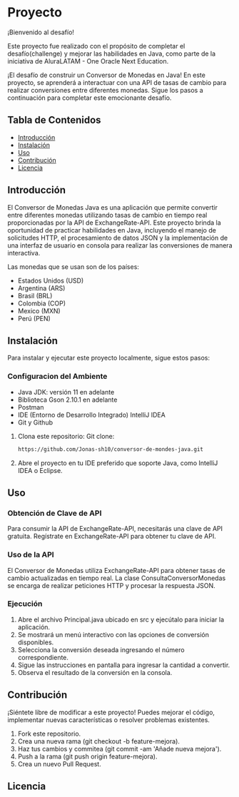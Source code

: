 # Proyecto
¡Bienvenido al desafío!

Este proyecto fue realizado con el propósito de completar el desafío(challenge) y mejorar las habilidades en Java, como parte de la iniciativa de AluraLATAM - One Oracle Next Education.

¡El desafío de construir un Conversor de Monedas en Java! En este proyecto, se aprenderá a interactuar con una API de tasas de cambio para realizar conversiones entre diferentes monedas. Sigue los pasos a continuación para completar este emocionante desafío.

## Tabla de Contenidos
- [Introducción](#introducción)
- [Instalación](#instalación)
- [Uso](#uso)
- [Contribución](#contribución)
- [Licencia](#licencia)

## Introducción
El Conversor de Monedas Java es una aplicación que permite convertir entre diferentes monedas utilizando tasas de cambio en tiempo real proporcionadas por la API de ExchangeRate-API. Este proyecto brinda la oportunidad de practicar habilidades en Java, incluyendo el manejo de solicitudes HTTP, el procesamiento de datos JSON y la implementación de una interfaz de usuario en consola para realizar las conversiones de manera interactiva.

Las monedas que se usan son de los países:
   - Estados Unidos (USD)
   - Argentina (ARS)
   - Brasil (BRL)
   - Colombia (COP)
   - Mexico (MXN)
   - Perú (PEN)

## Instalación
Para instalar y ejecutar este proyecto localmente, sigue estos pasos:

### Configuracion del Ambiente
   - Java JDK: versión 11 en adelante
   - Biblioteca Gson 2.10.1 en adelante
   - Postman
   - IDE (Entorno de Desarrollo Integrado) IntelliJ IDEA
   - Git y Github

1. Clona este repositorio:
   Git clone:
   ```bash
   https://github.com/Jonas-sh10/conversor-de-mondes-java.git

2. Abre el proyecto en tu IDE preferido que soporte Java, como IntelliJ IDEA o Eclipse.

## Uso

### Obtención de Clave de API
   Para consumir la API de ExchangeRate-API, necesitarás una clave de API gratuita. Regístrate en ExchangeRate-API para obtener tu clave de API.

### Uso de la API
El Conversor de Monedas utiliza ExchangeRate-API para obtener tasas de cambio actualizadas en tiempo real. La clase ConsultaConversorMonedas se encarga de realizar peticiones HTTP y procesar la respuesta JSON.

### Ejecución
   1. Abre el archivo Principal.java ubicado en src y ejecútalo para iniciar la aplicación. 
   2. Se mostrará un menú interactivo con las opciones de conversión disponibles.
   3. Selecciona la conversión deseada ingresando el número correspondiente.
   4. Sigue las instrucciones en pantalla para ingresar la cantidad a convertir.
   5. Observa el resultado de la conversión en la consola.

## Contribución
¡Siéntete libre de modificar a este proyecto! Puedes mejorar el código, implementar nuevas características o resolver problemas existentes.
   1. Fork este repositorio.
   2. Crea una nueva rama (git checkout -b feature-mejora). 
   3. Haz tus cambios y commitea (git commit -am 'Añade nueva mejora').
   4. Push a la rama (git push origin feature-mejora). 
   5. Crea un nuevo Pull Request.

## Licencia



